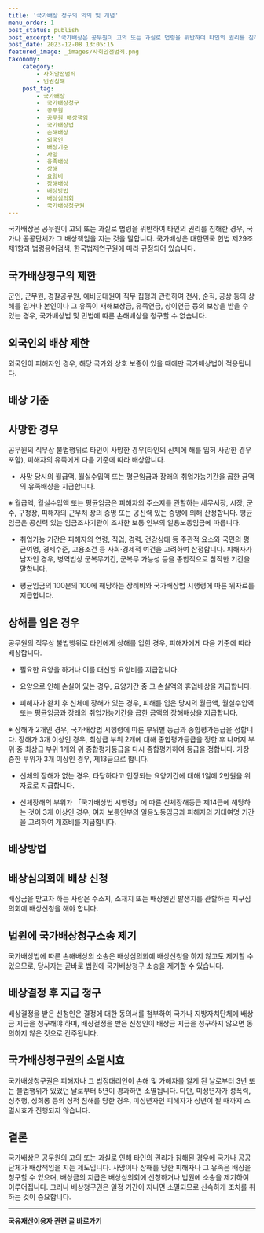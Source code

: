 ```yaml
---
title: '국가배상 청구의 의의 및 개념'
menu_order: 1
post_status: publish
post_excerpt: '국가배상은 공무원이 고의 또는 과실로 법령을 위반하여 타인의 권리를 침해한 경우, 국가나 공공단체가 그 배상책임을 지는 것을 말합니다. 국가배상은 대한민국 헌법 제29조 제1항과 법령용어검색, 한국법제연구원에 따라 규정되어 있습니다.'
post_date: 2023-12-08 13:05:15
featured_image: _images/사회안전범죄.png
taxonomy:
    category:
        - 사회안전범죄
        - 인권침해
    post_tag:
        - 국가배상
        -  국가배상청구
        -  공무원
        -  공무원 배상책임
        -  국가배상법
        -  손해배상
        -  외국인
        -  배상기준
        -  사망
        -  유족배상
        -  상해
        -  요양비
        -  장해배상
        -  배상방법
        -  배상심의회
        -  국가배상청구권
---
```



국가배상은 공무원이 고의 또는 과실로 법령을 위반하여 타인의 권리를 침해한 경우, 국가나 공공단체가 그 배상책임을 지는 것을 말합니다. 국가배상은 대한민국 헌법 제29조 제1항과 법령용어검색, 한국법제연구원에 따라 규정되어 있습니다.

## 국가배상청구의 제한

군인, 군무원, 경찰공무원, 예비군대원이 직무 집행과 관련하여 전사, 순직, 공상 등의 상해를 입거나 본인이나 그 유족이 재해보상금, 유족연금, 상이연금 등의 보상을 받을 수 있는 경우, 국가배상법 및 민법에 따른 손해배상을 청구할 수 없습니다.

## 외국인의 배상 제한

외국인이 피해자인 경우, 해당 국가와 상호 보증이 있을 때에만 국가배상법이 적용됩니다.

## 배상 기준

## 사망한 경우

공무원의 직무상 불법행위로 타인이 사망한 경우(타인의 신체에 해를 입혀 사망한 경우 포함), 피해자의 유족에게 다음 기준에 따라 배상합니다.

- 사망 당시의 월급액, 월실수입액 또는 평균임금과 장래의 취업가능기간을 곱한 금액의 유족배상을 지급합니다.

※ 월급액, 월실수입액 또는 평균임금은 피해자의 주소지를 관할하는 세무서장, 시장, 군수, 구청장, 피해자의 근무처 장의 증명 또는 공신력 있는 증명에 의해 산정합니다. 평균임금은 공신력 있는 임금조사기관이 조사한 보통 인부의 일용노동임금에 따릅니다.

- 취업가능 기간은 피해자의 연령, 직업, 경력, 건강상태 등 주관적 요소와 국민의 평균여명, 경제수준, 고용조건 등 사회·경제적 여건을 고려하여 산정합니다. 피해자가 남자인 경우, 병역법상 군복무기간, 군복무 가능성 등을 종합적으로 참작한 기간을 말합니다.

- 평균임금의 100분의 100에 해당하는 장례비와 국가배상법 시행령에 따른 위자료를 지급합니다.

## 상해를 입은 경우

공무원의 직무상 불법행위로 타인에게 상해를 입힌 경우, 피해자에게 다음 기준에 따라 배상합니다.

- 필요한 요양을 하거나 이를 대신할 요양비를 지급합니다.

- 요양으로 인해 손실이 있는 경우, 요양기간 중 그 손실액의 휴업배상을 지급합니다.

- 피해자가 완치 후 신체에 장해가 있는 경우, 피해를 입은 당시의 월급액, 월실수입액 또는 평균임금과 장래의 취업가능기간을 곱한 금액의 장해배상을 지급합니다.

※ 장해가 2개인 경우, 국가배상법 시행령에 따른 부위별 등급과 종합평가등급을 정합니다. 장해가 3개 이상인 경우, 최상급 부위 2개에 대해 종합평가등급을 정한 후 나머지 부위 중 최상급 부위 1개와 위 종합평가등급을 다시 종합평가하여 등급을 정합니다. 가장 중한 부위가 3개 이상인 경우, 제13급으로 합니다.

- 신체의 장해가 없는 경우, 타당하다고 인정되는 요양기간에 대해 1일에 2만원을 위자료로 지급합니다.

- 신체장해의 부위가 「국가배상법 시행령」에 따른 신체장해등급 제14급에 해당하는 것이 3개 이상인 경우, 여자 보통인부의 일용노동임금과 피해자의 기대여명 기간을 고려하여 개호비를 지급합니다.

## 배상방법

## 배상심의회에 배상 신청

배상금을 받고자 하는 사람은 주소지, 소재지 또는 배상원인 발생지를 관할하는 지구심의회에 배상신청을 해야 합니다.

## 법원에 국가배상청구소송 제기

국가배상법에 따른 손해배상의 소송은 배상심의회에 배상신청을 하지 않고도 제기할 수 있으므로, 당사자는 곧바로 법원에 국가배상청구 소송을 제기할 수 있습니다.

## 배상결정 후 지급 청구

배상결정을 받은 신청인은 결정에 대한 동의서를 첨부하여 국가나 지방자치단체에 배상금 지급을 청구해야 하며, 배상결정을 받은 신청인이 배상금 지급을 청구하지 않으면 동의하지 않은 것으로 간주됩니다.

## 국가배상청구권의 소멸시효

국가배상청구권은 피해자나 그 법정대리인이 손해 및 가해자를 알게 된 날로부터 3년 또는 불법행위가 있었던 날로부터 5년이 경과하면 소멸됩니다. 다만, 미성년자가 성폭력, 성추행, 성희롱 등의 성적 침해를 당한 경우, 미성년자인 피해자가 성년이 될 때까지 소멸시효가 진행되지 않습니다.

## 결론

국가배상은 공무원의 고의 또는 과실로 인해 타인의 권리가 침해된 경우에 국가나 공공단체가 배상책임을 지는 제도입니다. 사망이나 상해를 당한 피해자나 그 유족은 배상을 청구할 수 있으며, 배상금의 지급은 배상심의회에 신청하거나 법원에 소송을 제기하여 이루어집니다. 그러나 배상청구권은 일정 기간이 지나면 소멸되므로 신속하게 조치를 취하는 것이 중요합니다.
<!-- wp:separator -->
<hr class="wp-block-separator has-alpha-channel-opacity"/>
<!-- /wp:separator -->

<!-- wp:group {"backgroundColor":"base","layout":{"type":"constrained"}} -->
<div class="wp-block-group has-base-background-color has-background"><!-- wp:paragraph {"align":"center","fontSize":"medium"} -->
<p class="has-text-align-center has-large-font-size"><strong>국유재산이용자 관련 글 바로가기</strong></p>
<!-- /wp:paragraph -->


<!-- wp:latest-posts
{"categories":[{"id":7404,"count":19,"description":"","link":"https://uknowlaw.com/category/%ea%b5%ad%ec%9c%a0%ec%9e%ac%ec%82%b0%ec%9d%b4%ec%9a%a9%ec%9e%90/","name":"국유재산이용자","slug":"국유재산이용자","taxonomy":"category","parent":0,"meta":[],"_links":{"self":[{"href":"https://uknowlaw.com/wp-json/wp/v2/categories/7404"}],"collection":[{"href":"https://uknowlaw.com/wp-json/wp/v2/categories"}],"about":[{"href":"https://uknowlaw.com/wp-json/wp/v2/taxonomies/category"}],"wp:post_type":[{"href":"https://uknowlaw.com/wp-json/wp/v2/posts?categories=7404"}],"curies":[{"name":"wp","href":"https://api.w.org/{rel}","templated":true}]}}],"postsToShow":100,"excerptLength":28,"postLayout":"grid","columns":2,"featuredImageAlign":"left","featuredImageSizeSlug":"large","fontSize":"small"} /--></div>
<!-- /wp:group -->